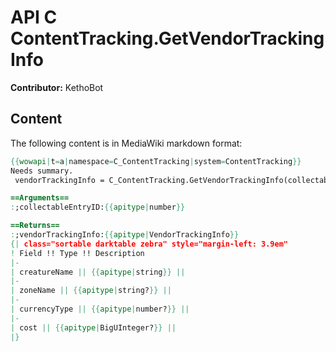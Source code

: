 # API C ContentTracking.GetVendorTrackingInfo

**Contributor:** KethoBot

## Content

The following content is in MediaWiki markdown format:

```mediawiki
{{wowapi|t=a|namespace=C_ContentTracking|system=ContentTracking}}
Needs summary.
 vendorTrackingInfo = C_ContentTracking.GetVendorTrackingInfo(collectableEntryID)

==Arguments==
:;collectableEntryID:{{apitype|number}}

==Returns==
:;vendorTrackingInfo:{{apitype|VendorTrackingInfo}}
{| class="sortable darktable zebra" style="margin-left: 3.9em"
! Field !! Type !! Description
|-
| creatureName || {{apitype|string}} || 
|-
| zoneName || {{apitype|string?}} || 
|-
| currencyType || {{apitype|number?}} || 
|-
| cost || {{apitype|BigUInteger?}} || 
|}
```